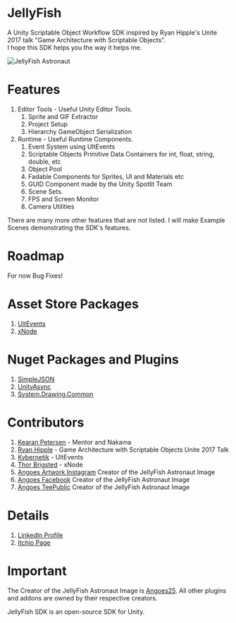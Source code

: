 # JellyFish
A Unity Scriptable Object Workflow SDK inspired by Ryan Hipple's Unite 2017 talk "Game Architecture with Scriptable Objects".  
I hope this SDK helps you the way it helps me.

![JellyFish Astronaut](https://w.wallhaven.cc/full/g8/wallhaven-g8dm6e.jpg)

# Features
1. Editor Tools - Useful Unity Editor Tools.
	1. Sprite and GIF Extractor
	2. Project Setup
	3. Hierarchy GameObject Serialization
2. Runtime - Useful Runtime Components.
	1. Event System using UltEvents
	2. Scriptable Objects Primitive Data Containers for int, float, string, double, etc
	3. Object Pool
	4. Fadable Components for Sprites, UI and Materials etc
	5. GUID Component made by the Unity Spotlit Team
	6. Scene Sets.
	7. FPS and Screen Monitor
	8. Camera Utilities

There are many more other features that are not listed. I will make Example Scenes demonstrating the SDK's features.

# Roadmap
For now Bug Fixes!

# Asset Store Packages
1. [UltEvents](https://assetstore.unity.com/packages/tools/gui/ultevents-111307?aid=1100l8ah5&utm_source=aff)
2. [xNode](https://assetstore.unity.com/packages/tools/visual-scripting/xnode-104276)

# Nuget Packages and Plugins
1. [SimpleJSON](http://wiki.unity3d.com/index.php/SimpleJSON)
2. [UnityAsync](https://github.com/muckSponge/UnityAsync)
3. [System.Drawing.Common](https://www.nuget.org/packages/System.Drawing.Common/)

# Contributors
1. [Kearan Petersen](https://github.com/BLUDRAG) - Mentor and Nakama
2. [Ryan Hipple](https://github.com/roboryantron) - Game Architecture with Scriptable Objects Unite 2017 Talk
3. [Kybernetik](https://kybernetikgames.github.io/kailas-dierk/) - UltEvents
4. [Thor Brigsted](https://github.com/Siccity) - xNode
7. [Angoes Artwork Instagram](https://www.instagram.com/angoes25artwork/) Creator of the JellyFish Astronaut Image
8. [Angoes Facebook](https://www.facebook.com/Angoes25Studio/) Creator of the JellyFish Astronaut Image
9. [Angoes TeePublic](https://www.teepublic.com/user/angoes25) Creator of the JellyFish Astronaut Image

# Details
1. [LinkedIn Profile](https://www.linkedin.com/in/ubaidullah-effendi-emjedi-202494183/)  
2. [Itchio Page](https://uee.itch.io/)

# Important
The Creator of the JellyFish Astronaut Image is [Angoes25](https://www.instagram.com/angoes25artwork/). All other plugins and addons are owned by their respective creators.

JellyFish SDK is an open-source SDK for Unity.
